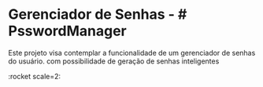  # Gerenciador de Senhas - # PsswordManager
 Este projeto visa contemplar a funcionalidade de um gerenciador de senhas do usuário. com possibilidade de geração
 de senhas inteligentes

 :rocket scale=2:
